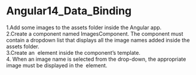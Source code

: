 # Angular14_Data_Binding
1.Add some images to the assets folder inside the Angular app. 
<br>
2.Create a component named ImagesComponent. The component must contain a dropdown list that displays all the image names added inside the assets folder. 
<br>
3.Create an <img> element inside the component’s template. 
<br>
4. When an image name is selected from the drop-down, the appropriate image must be displayed in the <img> element. 
